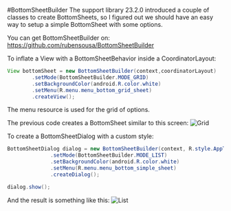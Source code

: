 #BottomSheetBuilder
The support library 23.2.0 introduced a couple of classes to create BottomSheets, so I figured out we should have an easy way to setup a simple BottomSheet with some options.

You can get BottomSheetBuilder on: https://github.com/rubensousa/BottomSheetBuilder

To inflate a View with a BottomSheetBehavior inside a CoordinatorLayout:
``` java
View bottomSheet = new BottomSheetBuilder(context,coordinatorLayout)
        .setMode(BottomSheetBuilder.MODE_GRID)
        .setBackgroundColor(android.R.color.white)
        .setMenu(R.menu.menu_bottom_grid_sheet)
        .createView();
```
The menu resource is used for the grid of options.

The previous code creates a BottomSheet similar to this screen:
![Grid](https://github.com/rubensousa/BottomSheetBuilder/blob/master/screens/sheet-grid.png)

To create a BottomSheetDialog with a custom style:

```java
BottomSheetDialog dialog = new BottomSheetBuilder(context, R.style.AppTheme_BottomSheetDialog)
              .setMode(BottomSheetBuilder.MODE_LIST)
              .setBackgroundColor(android.R.color.white)
              .setMenu(R.menu.menu_bottom_simple_sheet)
              .createDialog();

dialog.show();
```
And the result is something like this:
![List](https://github.com/rubensousa/BottomSheetBuilder/blob/master/screens/sheet-list-submenu.png)